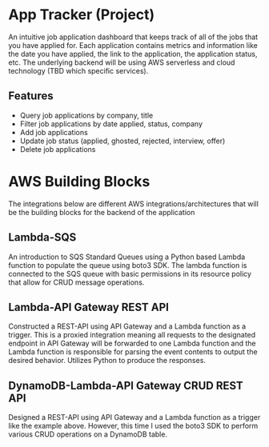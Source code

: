 # App Tracker (Project)

An intuitive job application dashboard that keeps track of all of the jobs that you have applied for. Each application contains metrics and information like the date you have applied, the link to the application, the application status, etc. The underlying backend will be using AWS serverless and cloud technology (TBD which specific services).

## Features
- Query job applications by company, title
- Filter job applications by date applied, status, company
- Add job applications
- Update job status (applied, ghosted, rejected, interview, offer)
- Delete job applications

# AWS Building Blocks

The integrations below are different AWS integrations/architectures that will be the building blocks for the backend of the application

## Lambda-SQS

An introduction to SQS Standard Queues using a Python based Lambda function to populate the queue using boto3 SDK. The lambda function is connected to the SQS queue with basic permissions in its resource policy that allow for CRUD message operations.

## Lambda-API Gateway REST API

Constructed a REST-API using API Gateway and a Lambda function as a trigger. This is a proxied integration meaning all requests to the designated endpoint in API Gateway will be forwarded to one Lambda function and the Lambda function is responsible for parsing the event contents to output the desired behavior. Utilizes Python to produce the responses.

## DynamoDB-Lambda-API Gateway CRUD REST API

Designed a REST-API using API Gateway and a Lambda function as a trigger like the example above. However, this time I used the boto3 SDK to perform various CRUD operations on a DynamoDB table. 
